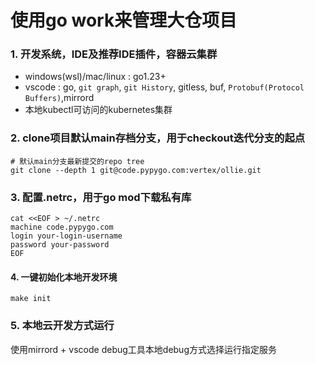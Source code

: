 # 使用go work来管理大仓项目

### 1. 开发系统，IDE及推荐IDE插件，容器云集群
- windows(wsl)/mac/linux : go1.23+  
- vscode : go, `git graph`, `git History`, gitless, buf, `Protobuf(Protocol Buffers)`,mirrord 
- 本地kubectl可访问的kubernetes集群


### 2. clone项目默认main存档分支，用于checkout迭代分支的起点
```shell
# 默认main分支最新提交的repo tree
git clone --depth 1 git@code.pypygo.com:vertex/ollie.git
```

### 3. 配置.netrc，用于go mod下载私有库
```shell
cat <<EOF > ~/.netrc
machine code.pypygo.com
login your-login-username
password your-password
EOF
```

#### 4. 一键初始化本地开发环境
```shell
make init
```

### 5. 本地云开发方式运行
使用mirrord + vscode debug工具本地debug方式选择运行指定服务